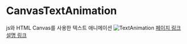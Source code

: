 # CanvasTextAnimation
js와 HTML Canvas를 사용한 텍스트 애니메이션
![TextAnimation](https://oopy.lazyrockets.com/api/v2/notion/image?src=https%3A%2F%2Fs3-us-west-2.amazonaws.com%2Fsecure.notion-static.com%2Fb02c81b9-0f24-4439-bdf3-fb8ce8ac5864%2FZwZRaUivc8.gif&blockId=530360db-f7b6-44db-9b09-5bcee20f59ac)
[페이지 링크](https://yaeheechoe.github.io/CanvasTextAnimation/)  
[설명 링크](https://yaehee.notion.site/Javascript-a09be584971345b8b7789f8ae3c7c30b)
